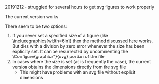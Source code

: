 20191212 - struggled for several hours to get svg figures to work properly

The current version works

There seem to be two options:

1. If you never set a specified size of a figure (like
   \includegraphics[width=6in]) then the method discussed
   [here](https://tug.org/pipermail/tex4ht/2015q2/001166.html) works. But dies
   with a division by zero error whenever the size has been explicitly set. It
   can be resurrected by uncommenting the \Configure{graphics\*}{svg} portion of
   the file
1. In cases where the size is set (as is frequently the case), the current
   version obtains the dimensions directly from the svg file
   - This might have problems with an svg file without explicit dimensions
